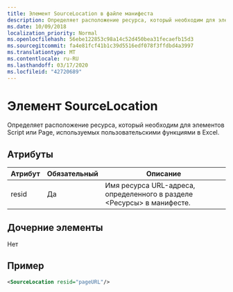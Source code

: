 ```yaml
---
title: Элемент SourceLocation в файле манифеста
description: Определяет расположение ресурса, который необходим для элементов Script или Page, используемых пользовательскими функциями в Excel.
ms.date: 10/09/2018
localization_priority: Normal
ms.openlocfilehash: 56ebe122853c98a14c52d450bea31fecaefb15d3
ms.sourcegitcommit: fa4e81fcf41b1c39d5516edf078f3ffdbd4a3997
ms.translationtype: MT
ms.contentlocale: ru-RU
ms.lasthandoff: 03/17/2020
ms.locfileid: "42720689"
---
```

# <a name="sourcelocation-element"></a>Элемент SourceLocation

Определяет расположение ресурса, который необходим для элементов Script или Page, используемых пользовательскими функциями в Excel.

## <a name="attributes"></a>Атрибуты

| **Атрибут** | **Обязательный** | **Описание**                                                                      |
|---------------|--------------|--------------------------------------------------------------------------------------|
| resid         | Да          | Имя ресурса URL-адреса, определенного в разделе &lt;Ресурсы&gt; в манифесте. |

## <a name="child-elements"></a>Дочерние элементы

Нет

## <a name="example"></a>Пример

```xml
<SourceLocation resid="pageURL"/>
```

